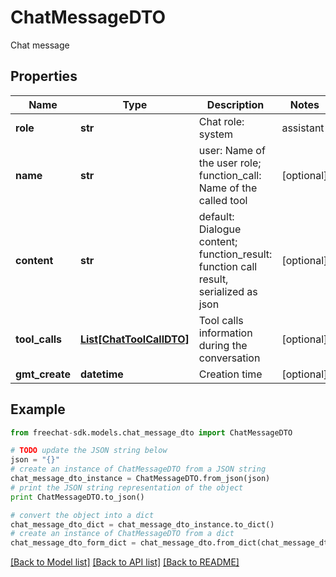 # ChatMessageDTO

Chat message

## Properties
Name | Type | Description | Notes
------------ | ------------- | ------------- | -------------
**role** | **str** | Chat role: system | assistant | user | function_call | function_result | [optional] 
**name** | **str** | user: Name of the user role; function_call: Name of the called tool | [optional] 
**content** | **str** | default: Dialogue content; function_result: function call result, serialized as json | [optional] 
**tool_calls** | [**List[ChatToolCallDTO]**](ChatToolCallDTO.md) | Tool calls information during the conversation | [optional] 
**gmt_create** | **datetime** | Creation time | [optional] 

## Example

```python
from freechat-sdk.models.chat_message_dto import ChatMessageDTO

# TODO update the JSON string below
json = "{}"
# create an instance of ChatMessageDTO from a JSON string
chat_message_dto_instance = ChatMessageDTO.from_json(json)
# print the JSON string representation of the object
print ChatMessageDTO.to_json()

# convert the object into a dict
chat_message_dto_dict = chat_message_dto_instance.to_dict()
# create an instance of ChatMessageDTO from a dict
chat_message_dto_form_dict = chat_message_dto.from_dict(chat_message_dto_dict)
```
[[Back to Model list]](../README.md#documentation-for-models) [[Back to API list]](../README.md#documentation-for-api-endpoints) [[Back to README]](../README.md)


